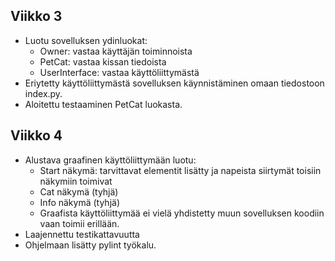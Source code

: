 ## Viikko 3
- Luotu sovelluksen ydinluokat:
	- Owner: vastaa käyttäjän toiminnoista
	- PetCat: vastaa kissan tiedoista
	- UserInterface: vastaa käyttöliittymästä
- Eriytetty käyttöliittymästä sovelluksen käynnistäminen omaan tiedostoon index.py.
- Aloitettu testaaminen PetCat luokasta.

## Viikko 4
- Alustava graafinen käyttöliittymään luotu:
	- Start näkymä: tarvittavat elementit lisätty ja napeista siirtymät toisiin näkymiin toimivat
	- Cat näkymä (tyhjä)
	- Info näkymä (tyhjä)
	- Graafista käyttöliittymää ei vielä yhdistetty muun sovelluksen koodiin vaan toimii erillään.
- Laajennettu testikattavuutta
- Ohjelmaan lisätty pylint työkalu.
